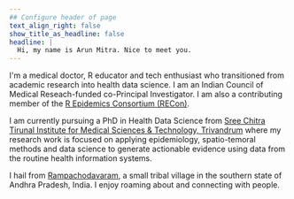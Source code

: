 ```yaml
---
## Configure header of page
text_align_right: false
show_title_as_headline: false
headline: |
  Hi, my name is Arun Mitra. Nice to meet you.
---
```


<!-- this is a subheadline -->
I'm a medical doctor, R educator and tech enthusiast who transitioned from academic research into health data science.  I am an Indian Council of Medical Reseach-funded co-Principal Investigator. I am also a contributing member of the [R Epidemics Consortium (RECon)](https://www.repidemicsconsortium.org/people/).


I am currently pursuing a PhD in Health Data Science from [Sree Chitra Tirunal Institute for Medical Sciences & Technology, Trivandrum](https://www.sctimst.ac.in/) where my research work is focused on applying epidemiology, spatio-temoral methods and data science to generate actionable evidence using data from the routine health information systems. 

I hail from [Rampachodavaram](https://en.wikipedia.org/wiki/Rampachodavaram), a small tribal village in the southern state of Andhra Pradesh, India. I enjoy roaming about and connecting with people. 
